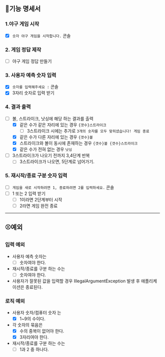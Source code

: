 ## 📝기능 명세서

### 1.야구 게임 시작

- [x] `숫자 야구 게임을 시작합니다.` 콘솔

### 2. 게임 정답 제작

- [ ] 야구 게임 정답 만들기

### 3. 사용자 예측 숫자 입력

- [x] `숫자를 입력해주세요 :` 콘솔
- [x] 3자리 숫자로 입력 받기

### 4. 결과 출력

- [ ] 볼, 스트라이크, 낫싱에 해당 하는 결과를 출력
    - [x] 같은 수가 같은 자리에 있는 경우 `{갯수}스트라이크`
        - [ ] 3스트라이크 시에는 추가로 `3개의 숫자를 모두 맞히셨습니다! 게임 종료`
    - [x] 같은 수가 다른 자리에 있는 경우 `{갯수}볼`
    - [x] 스트라이크와 볼이 동시에 존재하는 경우 `{갯수}볼 {갯수}스트라이크`
    - [x] 같은 수가 전혀 없는 경우 `낫싱`
- [ ] 3스트라이크가 나오기 전까지 3,4단계 반복
    - [ ] 3스트라이크가 나오면, 5단계로 넘어가기.

### 5. 재시작/종료 구분 숫자 입력

- [ ] `게임을 새로 시작하려면 1, 종료하려면 2를 입력하세요.` 콘솔
- [ ] 1 또는 2 입력 받기
    - [ ] 1이라면 2단계부터 시작
    - [ ] 2라면 게임 완전 종료

---

## ⚾예외

### 입력 예외

- 사용자 예측 숫자는
    - [ ] 숫자여야 한다.
- 재시작/종료를 구분 하는 수는
    - [ ] 숫자여야 한다.
- 사용자가 잘못된 값을 입력할 경우 IllegalArgumentException 발생 후 애플리케이션은 종료된다.

### 로직 예외

- 사용자 숫자/컴퓨터 숫자 는
    - [x] 1~9의 수이다.
- 각 숫자의 묶음은
    - [x] 수의 중복이 없어야 한다.
    - [x] 3자리여야 한다.
- 재시작/종료를 구분 하는 수는
    - [ ] 1과 2 중 하나다.